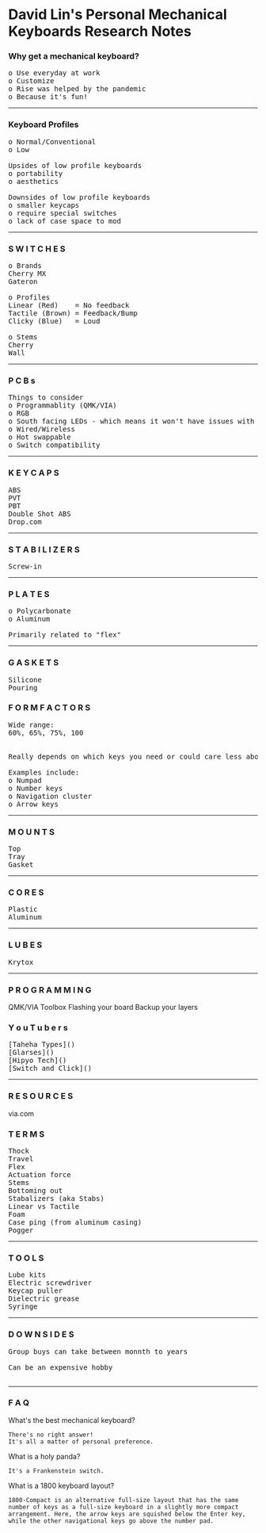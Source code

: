 # David Lin's Personal Mechanical Keyboards Research Notes

### Why get a mechanical keyboard?

<pre>
o Use everyday at work
o Customize 
o Rise was helped by the pandemic
o Because it's fun!
</pre>

<hr>

### Keyboard Profiles
<pre>
o Normal/Conventional
o Low

Upsides of low profile keyboards
o portability
o aesthetics 

Downsides of low profile keyboards
o smaller keycaps
o require special switches
o lack of case space to mod
</pre>

<hr>

### S W I T C H E S
<pre>
o Brands
Cherry MX
Gateron

o Profiles
Linear (Red)    = No feedback
Tactile (Brown) = Feedback/Bump
Clicky (Blue)   = Loud

o Stems
Cherry 
Wall
</pre>

<hr>

### P C B s
<pre>
Things to consider 
o Programmablity (QMK/VIA)
o RGB
o South facing LEDs - which means it won't have issues with most key caps
o Wired/Wireless
o Hot swappable
o Switch compatibility
</pre>

<hr>

### K E Y C A P S
<pre>
ABS
PVT
PBT
Double Shot ABS
Drop.com
</pre>

<hr>

### S T A B I L I Z E R S
<pre>
Screw-in
</pre>

<hr>

### P L A T E S
<pre>
o Polycarbonate
o Aluminum

Primarily related to "flex"
</pre>

<hr>

### G A S K E T S
<pre>
Silicone
Pouring
</pre>

### F O R M   F A C T O R S
<pre>
Wide range:
60%, 65%, 75%, 100


Really depends on which keys you need or could care less about

Examples include:
o Numpad
o Number keys
o Navigation cluster
o Arrow keys
</pre>

<hr>

### M O U N T S
<pre>
Top
Tray
Gasket 
</pre>

<hr>

### C O R E S
<pre>
Plastic
Aluminum
</pre>

<hr>

### L U B E S
<pre>
Krytox
</pre>

<hr>

### P R O G R A M M I N G
QMK/VIA Toolbox
Flashing your board
Backup your layers

### Y o u T u b e r s
<pre>
[Taheha Types]()
[Glarses]()
[Hipyo Tech]()
[Switch and Click]()
</pre>

<hr>

### R E S O U R C E S
via.com



### T E R M S
<pre>
Thock
Travel
Flex
Actuation force
Stems
Bottoming out
Stabalizers (aka Stabs)
Linear vs Tactile
Foam
Case ping (from aluminum casing)
Pogger
</pre>

<hr>

### T O O L S
<pre>
Lube kits
Electric screwdriver
Keycap puller
Dielectric grease
Syringe
</pre>

<hr>


### D O W N S I D E S
<pre>
Group buys can take between monnth to years<br>
Can be an expensive hobby<br>
</pre>

<hr>

### F A Q
What's the best mechanical keyboard?
```
There's no right answer!
It's all a matter of personal preference.
```
What is a holy panda?
```
It's a Frankenstein switch.
```
What is a 1800 keyboard layout?
```
1800-Compact is an alternative full-size layout that has the same number of keys as a full-size keyboard in a slightly more compact arrangement. Here, the arrow keys are squished below the Enter key, while the other navigational keys go above the number pad.
```

